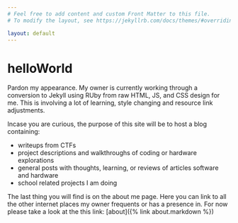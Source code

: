 ```yaml
---
# Feel free to add content and custom Front Matter to this file.
# To modify the layout, see https://jekyllrb.com/docs/themes/#overriding-theme-defaults

layout: default
---
```


# helloWorld 

Pardon my appearance.  My owner is currently working through a conversion to Jekyll using RUby from raw HTML, JS, and CSS design for me.  This is involving a lot of learning, style changing and resource link adjustments.

Incase you are curious, the purpose of this site will be to host a blog containing:
- writeups from CTFs
- project descriptions and walkthroughs of coding or hardware explorations
- general posts with thoughts, learning, or reviews of articles software and hardware
- school related projects I am doing

The last thing you will find is on the about me page.  Here you can link to all the other internet places my owner frequents or has a presence in.  For now please take a look at the this link: [about]({% link about.markdown %})

